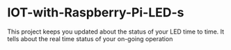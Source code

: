 # IOT-with-Raspberry-Pi-LED-s
This project keeps you updated about the status of your LED time to time. It tells about the real time status of your on-going operation
